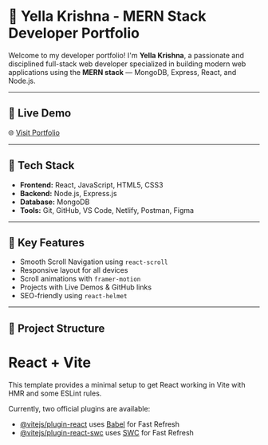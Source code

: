 # 💼 Yella Krishna - MERN Stack Developer Portfolio

Welcome to my developer portfolio! I'm **Yella Krishna**, a passionate and disciplined full-stack web developer specialized in building modern web applications using the **MERN stack** — MongoDB, Express, React, and Node.js.

---

## 🔗 Live Demo

🌐 [Visit Portfolio](https://yella3-portfolio.netlify.app)

---

## 🚀 Tech Stack

- **Frontend:** React, JavaScript, HTML5, CSS3
- **Backend:** Node.js, Express.js
- **Database:** MongoDB
- **Tools:** Git, GitHub, VS Code, Netlify, Postman, Figma

---

## 📌 Key Features

- Smooth Scroll Navigation using `react-scroll`
- Responsive layout for all devices
- Scroll animations with `framer-motion`
- Projects with Live Demos & GitHub links
- SEO-friendly using `react-helmet`

---

## 📂 Project Structure























# React + Vite

This template provides a minimal setup to get React working in Vite with HMR and some ESLint rules.

Currently, two official plugins are available:

- [@vitejs/plugin-react](https://github.com/vitejs/vite-plugin-react/blob/main/packages/plugin-react/README.md) uses [Babel](https://babeljs.io/) for Fast Refresh
- [@vitejs/plugin-react-swc](https://github.com/vitejs/vite-plugin-react-swc) uses [SWC](https://swc.rs/) for Fast Refresh

